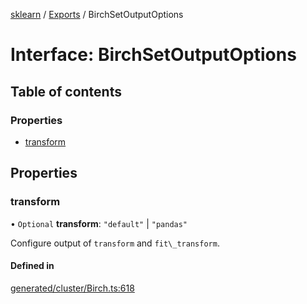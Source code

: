 [sklearn](../readme.md) / [Exports](../modules.md) / BirchSetOutputOptions

# Interface: BirchSetOutputOptions

## Table of contents

### Properties

- [transform](BirchSetOutputOptions.md#transform)

## Properties

### transform

• `Optional` **transform**: ``"default"`` \| ``"pandas"``

Configure output of `transform` and `fit\_transform`.

#### Defined in

[generated/cluster/Birch.ts:618](https://github.com/transitive-bullshit/scikit-learn-ts/blob/367336a/packages/sklearn/src/generated/cluster/Birch.ts#L618)
